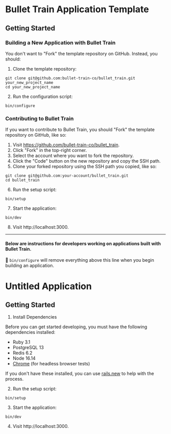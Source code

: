 # Bullet Train Application Template

## Getting Started

### Building a New Application with Bullet Train

You don't want to "Fork" the template repository on GitHub. Instead, you should:

1. Clone the template repository:

```
git clone git@github.com:bullet-train-co/bullet_train.git your_new_project_name
cd your_new_project_name
```

2. Run the configuration script:

```
bin/configure
```

### Contributing to Bullet Train

If you want to contribute to Bullet Train, you should "Fork" the template repository on GitHub, like so:

1. Visit https://github.com/bullet-train-co/bullet_train.
2. Click "Fork" in the top-right corner.
3. Select the account where you want to fork the repository.
4. Click the "Code" button on the new repository and copy the SSH path.
5. Clone your forked repository using the SSH path you copied, like so:

```
git clone git@github.com:your-account/bullet_train.git
cd bullet_train
```

6. Run the setup script:

```
bin/setup
```

7. Start the application:

```
bin/dev
```

8. Visit http://localhost:3000.

---

#### Below are instructions for developers working on applications built with Bullet Train.
🚅 `bin/configure` will remove everything above this line when you begin building an application.

# Untitled Application

## Getting Started

1. Install Dependencies

Before you can get started developing, you must have the following dependencies installed:

 - Ruby 3.1
 - PostgreSQL 13
 - Redis 6.2
 - Node 16.14
 - [Chrome](https://www.google.com/search?q=chrome) (for headless browser tests)

If you don't have these installed, you can use [rails.new](https://rails.new) to help with the process.

2. Run the setup script:

```
bin/setup
```

3. Start the application:

```
bin/dev
```

4. Visit http://localhost:3000.
